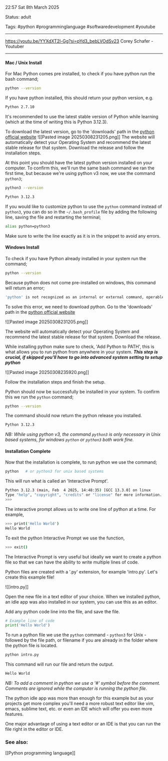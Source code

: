 22:57 Sat 8th March 2025

Status: adult

Tags: #python #programminglanguage #softwaredevelopment #youtube 

---
https://youtu.be/YYXdXT2l-Gg?si=pYd3_bebLVOdSv23
Corey Schafer - Youtuber

---
#### Mac / Unix Install

For Mac Python comes pre installed, to check if you have python run the bash command;

```bash
python --version
```

If you have python installed, this should return your python version, e.g. 

```bash
Python 2.7.10
```

It's recommended to use the latest stable version of Python while learning (which at the time of writing this is Python 3.12.3).

 To download the latest version, go to the 'downloads' path in the [python official website](https://www.python.org/)
 ![[Pasted image 20250308231205.png]] 
 The website will automatically detect your Operating System and recommend the latest stable release for that system. Download the release and follow the installation steps.

At this point you should have the latest python version installed on your computer. To confirm this, we'll run the same bash command we ran the first time, but because we're using python v3 now, we use the command `python3`;

```bash
python3 --version
```
```bash
Python 3.12.3
```

If you would like to customize python to use the `python` command instead of `python3`, you can do so in the `~/.bash_profile` file by adding the following line, saving the file and restarting the terminal;

```bash
alias python=python3
```

Make sure to write the line exactly as it is in the snippet to avoid any errors.


#### Windows Install

To check if you have Python already installed in your system run the command;

```bash
python --version
```

Because python does not come pre-installed on windows, this command will return an error;

```bash
'python' is not recognized as an internal or external command, operable program or batch file
```

To solve this error, we need to download python. Go to the 'downloads' path in the [python official website](https://www.python.org/)

![[Pasted image 20250308231205.png]]

The website will automatically detect your Operating System and recommend the latest stable release for that system. Download the release.

While installing python make sure to check, 'Add Python to PATH', this is what allows you to run python from anywhere in your system. ***This step is crucial, if skipped you'll have to go into advanced system setting to setup python***

![[Pasted image 20250308235920.png]]

Follow the installation steps and finish the setup.

Python should now be successfully be installed in your system. To confirm this we run the `python` command;

```bash
python --version
```

The command should now return the python release you installed.

```bash
Python 3.12.3
```

*NB: While using python v3, the command `python3` is only necessary in Unix based systems, for windows `python` or `python3` both work fine.*


#### Installation Complete

Now that the installation is complete, to run python we use the command;

```bash
python   # or python3 for unix based systems
```

This will run what is called an 'Interactive Prompt'. 

```bash
Python 3.12.3 (main, Feb  4 2025, 14:48:35) [GCC 13.3.0] on linux
Type "help", "copyright", "credits" or "license" for more information.
>>>
```

The interactive prompt allows us to write one line of python at a time. For example,

```bash
>>> print('Hello World')
Hello World
```

To exit the python Interactive Prompt we use the function,

```bash
>>> exit()
```

The Interactive Prompt is very useful but ideally we want to create a python file so that we can have the ability to write multiple lines of code.

Python files are created with a '.py' extension, for example 'intro.py'. Let's create this example file!

![[intro.py]]

Open the new file in a text editor of your choice. When we installed python, an idle app was also installed in our system, you can use this as an editor.

Add any python code line into the file, and save the file.

```python
# Example line of code
print('Hello World')
```

To run a python file we use the `python` command - `python3` for Unix - followed by the file path, or filename if you are already in the folder where the python file is located.

```bash
python intro.py
```

This command will run our file and return the output.

```bash
Hello World
```

*NB: To add a comment in python we use a '#' symbol before the comment. Comments are ignored while the computer is running the python file.*

The python idle app was more than enough for this example but as your projects get more complex you'll need a more robust text editor like vim, emacs, sublime text, etc. or even an IDE which will offer you even more features.

One major advantage of using a text editor or an IDE is that you can run the file right in the editor or IDE.
### See also:
[[Python programming language]]
